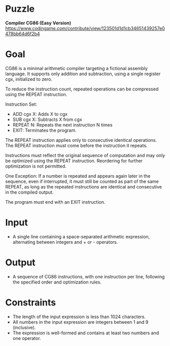 # Puzzle
**Compiler CG86 (Easy Version)** https://www.codingame.com/contribute/view/123501d1d1cb34651439257e0478bb64d6f2b4

# Goal
CG86 is a minimal arithmetic compiler targeting a fictional assembly language. It supports only addition and subtraction, using a single register cgx, initialized to zero.

To reduce the instruction count, repeated operations can be compressed using the REPEAT instruction.

Instruction Set:  
* ADD cgx X: Adds X to cgx
* SUB cgx X: Subtracts X from cgx
* REPEAT N: Repeats the next instruction N times
* EXIT: Terminates the program.

The REPEAT instruction applies only to consecutive identical operations.  
The REPEAT instruction must come before the instruction it repeats.  

Instructions must reflect the original sequence of computation and may only be optimized using the REPEAT instruction. Reordering for further optimization is not permitted.

One Exception: If a number is repeated and appears again later in the sequence, even if interrupted, it must still be counted as part of the same REPEAT, as long as the repeated instructions are identical and consecutive in the compiled output.

The program must end with an EXIT instruction.  

# Input
* A single line containing a space-separated arithmetic expression, alternating between integers and + or - operators.

# Output
* A sequence of CG86 instructions, with one instruction per line, following the specified order and optimization rules.

# Constraints
* The length of the input expression is less than 1024 characters.
* All numbers in the input expression are integers between 1 and 9 (inclusive).
* The expression is well-formed and contains at least two numbers and one operator.
